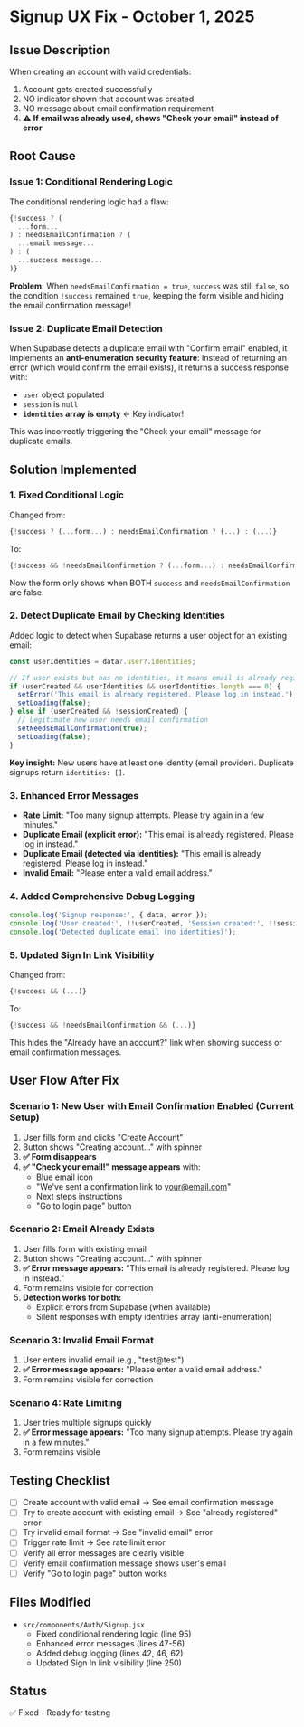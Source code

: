 # Signup UX Fix - October 1, 2025

## Issue Description
When creating an account with valid credentials:
1. Account gets created successfully
2. NO indicator shown that account was created
3. NO message about email confirmation requirement
4. ⚠️ **If email was already used, shows "Check your email" instead of error**

## Root Cause

### Issue 1: Conditional Rendering Logic
The conditional rendering logic had a flaw:
```jsx
{!success ? (
  ...form...
) : needsEmailConfirmation ? (
  ...email message...
) : (
  ...success message...
)}
```

**Problem:** When `needsEmailConfirmation = true`, `success` was still `false`, so the condition `!success` remained `true`, keeping the form visible and hiding the email confirmation message!

### Issue 2: Duplicate Email Detection
When Supabase detects a duplicate email with "Confirm email" enabled, it implements an **anti-enumeration security feature**: Instead of returning an error (which would confirm the email exists), it returns a success response with:
- `user` object populated
- `session` is `null`
- **`identities` array is empty** ← Key indicator!

This was incorrectly triggering the "Check your email" message for duplicate emails.

## Solution Implemented

### 1. Fixed Conditional Logic
Changed from:
```jsx
{!success ? (...form...) : needsEmailConfirmation ? (...) : (...)}
```

To:
```jsx
{!success && !needsEmailConfirmation ? (...form...) : needsEmailConfirmation ? (...email message...) : success ? (...success message...) : (...fallback...)}
```

Now the form only shows when BOTH `success` and `needsEmailConfirmation` are false.

### 2. Detect Duplicate Email by Checking Identities
Added logic to detect when Supabase returns a user object for an existing email:

```javascript
const userIdentities = data?.user?.identities;

// If user exists but has no identities, it means email is already registered
if (userCreated && userIdentities && userIdentities.length === 0) {
  setError('This email is already registered. Please log in instead.');
  setLoading(false);
} else if (userCreated && !sessionCreated) {
  // Legitimate new user needs email confirmation
  setNeedsEmailConfirmation(true);
  setLoading(false);
}
```

**Key insight:** New users have at least one identity (email provider). Duplicate signups return `identities: []`.

### 3. Enhanced Error Messages
- **Rate Limit:** "Too many signup attempts. Please try again in a few minutes."
- **Duplicate Email (explicit error):** "This email is already registered. Please log in instead."
- **Duplicate Email (detected via identities):** "This email is already registered. Please log in instead."
- **Invalid Email:** "Please enter a valid email address."

### 4. Added Comprehensive Debug Logging
```javascript
console.log('Signup response:', { data, error });
console.log('User created:', !!userCreated, 'Session created:', !!sessionCreated, 'Identities:', userIdentities?.length);
console.log('Detected duplicate email (no identities)');
```

### 5. Updated Sign In Link Visibility
Changed from:
```jsx
{!success && (...)}
```

To:
```jsx
{!success && !needsEmailConfirmation && (...)}
```

This hides the "Already have an account?" link when showing success or email confirmation messages.

## User Flow After Fix

### Scenario 1: New User with Email Confirmation Enabled (Current Setup)
1. User fills form and clicks "Create Account"
2. Button shows "Creating account..." with spinner
3. **✅ Form disappears**
4. **✅ "Check your email!" message appears** with:
   - Blue email icon
   - "We've sent a confirmation link to your@email.com"
   - Next steps instructions
   - "Go to login page" button

### Scenario 2: Email Already Exists
1. User fills form with existing email
2. Button shows "Creating account..." with spinner
3. **✅ Error message appears:** "This email is already registered. Please log in instead."
4. Form remains visible for correction
5. **Detection works for both:**
   - Explicit errors from Supabase (when available)
   - Silent responses with empty identities array (anti-enumeration)

### Scenario 3: Invalid Email Format
1. User enters invalid email (e.g., "test@test")
2. **✅ Error message appears:** "Please enter a valid email address."
3. Form remains visible for correction

### Scenario 4: Rate Limiting
1. User tries multiple signups quickly
2. **✅ Error message appears:** "Too many signup attempts. Please try again in a few minutes."
3. Form remains visible

## Testing Checklist
- [ ] Create account with valid email → See email confirmation message
- [ ] Try to create account with existing email → See "already registered" error
- [ ] Try invalid email format → See "invalid email" error
- [ ] Trigger rate limit → See rate limit error
- [ ] Verify all error messages are clearly visible
- [ ] Verify email confirmation message shows user's email
- [ ] Verify "Go to login page" button works

## Files Modified
- `src/components/Auth/Signup.jsx`
  - Fixed conditional rendering logic (line 95)
  - Enhanced error messages (lines 47-56)
  - Added debug logging (lines 42, 46, 62)
  - Updated Sign In link visibility (line 250)

## Status
✅ Fixed - Ready for testing

